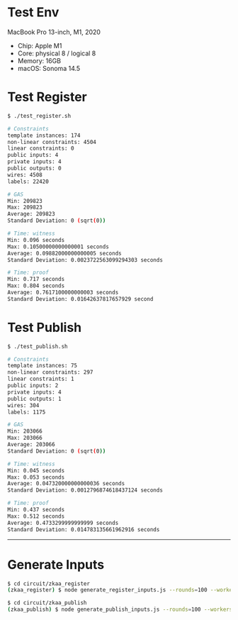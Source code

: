 # Test Env

MacBook Pro 13-inch, M1, 2020
- Chip: Apple M1
- Core: physical 8 / logical 8
- Memory: 16GB
- macOS: Sonoma 14.5

# Test Register

```bash
$ ./test_register.sh

# Constraints
template instances: 174
non-linear constraints: 4504
linear constraints: 0
public inputs: 4
private inputs: 4
public outputs: 0
wires: 4508
labels: 22420

# GAS
Min: 209823
Max: 209823
Average: 209823
Standard Deviation: 0 (sqrt(0))

# Time: witness
Min: 0.096 seconds
Max: 0.10500000000000001 seconds
Average: 0.09882000000000005 seconds
Standard Deviation: 0.0023722563099294303 seconds

# Time: proof
Min: 0.717 seconds
Max: 0.804 seconds
Average: 0.7617100000000003 seconds
Standard Deviation: 0.01642637817657929 second
```

# Test Publish

```bash
$ ./test_publish.sh

# Constraints
template instances: 75
non-linear constraints: 297
linear constraints: 1
public inputs: 2
private inputs: 4
public outputs: 1
wires: 304
labels: 1175

# GAS
Min: 203066
Max: 203066
Average: 203066
Standard Deviation: 0 (sqrt(0))

# Time: witness
Min: 0.045 seconds
Max: 0.053 seconds
Average: 0.047320000000000036 seconds
Standard Deviation: 0.0012796874618437124 seconds

# Time: proof
Min: 0.437 seconds
Max: 0.512 seconds
Average: 0.4733299999999999 seconds
Standard Deviation: 0.014783135661962916 seconds
```

---

# Generate Inputs

```bash
$ cd circuit/zkaa_register
(zkaa_register) $ node generate_register_inputs.js --rounds=100 --workers=8
```

```bash
$ cd circuit/zkaa_publish
(zkaa_publish) $ node generate_publish_inputs.js --rounds=100 --workers=8
```

